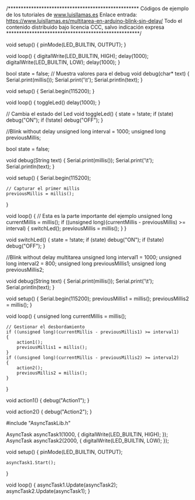 /***************************************************
Códigos de ejemplo de los tutoriales de www.luisllamas.es
Enlace entrada: https://www.luisllamas.es/multitarea-en-arduino-blink-sin-delay/
Todo el contenido distribuido bajo licencia CCC, salvo indicación expresa
****************************************************/

void setup() 
{
   pinMode(LED_BUILTIN, OUTPUT);
}
 
void loop() 
{
   digitalWrite(LED_BUILTIN, HIGH);
   delay(1000);
   digitalWrite(LED_BUILTIN, LOW);
   delay(1000);
}


bool state = false;
// Muestra valores para el debug
void debug(char* text)
{
	Serial.print(millis());
	Serial.print('\t');
	Serial.println(text);
}

void setup()
{
	Serial.begin(115200);
}

void loop()
{
	toggleLed()
	delay(1000);
}

// Cambia el estado del Led
void toggleLed()
{
	state = !state;
	if (state) debug("ON");
	if (!state) debug("OFF");
}


//Blink without delay
unsigned long interval = 1000;
unsigned long previousMillis;

bool state = false;

void debug(String text)
{
	Serial.print(millis());
	Serial.print('\t');
	Serial.println(text);
}

void setup() 
{
	Serial.begin(115200);
	
	// Capturar el primer millis
	previousMillis = millis();
}

void loop()
 {
	// Esta es la parte importante del ejemplo
	unsigned long currentMillis = millis();
	if ((unsigned long)(currentMillis - previousMillis) >= interval)
	{
		switchLed();
		previousMillis = millis();
	}
}

void switchLed()
{
	state = !state;
	if (state) debug("ON");
	if (!state) debug("OFF");
}


//Blink without delay multitarea
unsigned long interval1 = 1000;
unsigned long interval2 = 800;
unsigned long previousMillis1;
unsigned long previousMillis2;

void debug(String text)
{
	Serial.print(millis());
	Serial.print('\t');
	Serial.println(text);
}

void setup() {
	Serial.begin(115200);
	previousMillis1 = millis();
	previousMillis2 = millis();
}

void loop() {
	unsigned long currentMillis = millis();

	// Gestionar el desbordamiento
	if ((unsigned long)(currentMillis - previousMillis1) >= interval1)
	{
		action1();
		previousMillis1 = millis();
	}
	if ((unsigned long)(currentMillis - previousMillis2) >= interval2)
	{
		action2();
		previousMillis2 = millis();
	}
}

void action1()
{
	debug("Action1");
}

void action2()
{
	debug("Action2");
}


#include "AsyncTaskLib.h"

AsyncTask asyncTask1(1000, []() { digitalWrite(LED_BUILTIN, HIGH); });
AsyncTask asyncTask2(2000, []() { digitalWrite(LED_BUILTIN, LOW); });

void setup()
{
	pinMode(LED_BUILTIN, OUTPUT);

	asyncTask1.Start();
}

void loop()
{
	asyncTask1.Update(asyncTask2);
	asyncTask2.Update(asyncTask1);
}